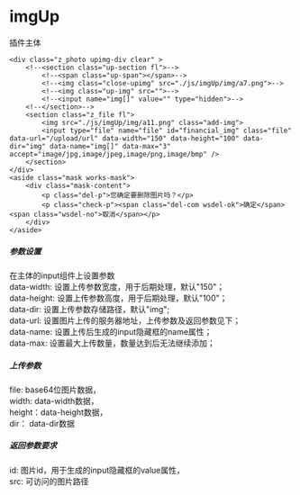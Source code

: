 # imgUp
插件主体
```
<div class="z_photo upimg-div clear" >
    <!--<section class="up-section fl">-->
        <!--<span class="up-span"></span>-->
        <!--<img class="close-upimg" src="./js/imgUp/img/a7.png">-->
        <!--<img class="up-img" src="">-->
        <!--<input name="img[]" value="" type="hidden">-->
    <!--</section>-->
    <section class="z_file fl">
        <img src="./js/imgUp/img/a11.png" class="add-img">
        <input type="file" name="file" id="financial_img" class="file" data-url="/upload/url" data-width="150" data-height="100" data-dir="img" data-name="img[]" data-max="3" accept="image/jpg,image/jpeg,image/png,image/bmp" />
    </section>
</div>
<aside class="mask works-mask">
    <div class="mask-content">
        <p class="del-p">您确定要删除图片吗？</p>
        <p class="check-p"><span class="del-com wsdel-ok">确定</span><span class="wsdel-no">取消</span></p>
    </div>
</aside>
```

##### 参数设置
在主体的input组件上设置参数  
data-width: 设置上传参数宽度，用于后期处理，默认"150"；  
data-height: 设置上传参数高度，用于后期处理，默认"100"；  
data-dir: 设置上传参数存储路径，默认"img";  
data-url: 设置图片上传的服务器地址，上传参数及返回参数见下；  
data-name: 设置上传后生成的input隐藏框的name属性；  
data-max: 设置最大上传数量，数量达到后无法继续添加；  

##### 上传参数
file: base64位图片数据，  
width: data-width数据，  
height：data-height数据，  
dir： data-dir数据  

##### 返回参数要求
id: 图片id，用于生成的input隐藏框的value属性，  
src: 可访问的图片路径
